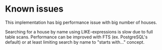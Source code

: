 # Known issues

This implementation has big performance issue with big number of houses.

Searching for a house by name using LIKE-expressions is slow due to full table scans.
Performance can be improved with FTS (ex. PostgreSQL's default) or at least limiting search by name to "starts with..." concept. 

